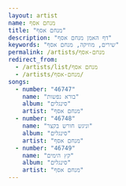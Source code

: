 ```yaml
---
layout: artist
name: מנחם אסף
title: "מנחם אסף"
description: "דף האמן מנחם אסף"
keywords: "שירים, מוזיקה, מנחם אסף"
permalink: /artists/מנחם-אסף
redirect_from:
  - /artists/list/מנחם אסף
  - /artists/מנחם-אסף/
songs:
  - number: "46747"
    name: "בורא נפשות"
    album: "סינגלים"
    artist: "מנחם אסף"
  - number: "46748"
    name: "וניגש חורש בקצר"
    album: "סינגלים"
    artist: "מנחם אסף"
  - number: "46749"
    name: "קץ הימים"
    album: "סינגלים"
    artist: "מנחם אסף"
---
```

